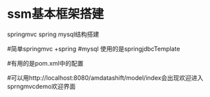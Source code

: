 # ssm基本框架搭建
springmvc spring mysql结构搭建

#简单springmvc +spring
#mysql 使用的是springjdbcTemplate

#有用的是pom.xml中的配置

#可以用http://localhost:8080/amdatashift/model/index会出现欢迎进入sprngmvcdemo欢迎界面
